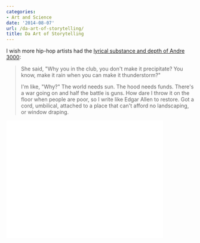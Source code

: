 ```yaml
---
categories:
- Art and Science
date: '2014-08-07'
url: /da-art-of-storytelling/
title: Da Art of Storytelling
---
```


I wish more hip-hop artists had the [lyrical substance and depth of Andre 3000](https://www.youtube.com/watch?v=u85vxOfn0DE):

> She said, "Why you in the club, you don't make it precipitate? You know, make it rain when you can make it thunderstorm?"
>
>I'm like, "Why?" The world needs sun. The hood needs funds. There's a war going on and half the battle is guns. How dare I throw it on the floor when people are poor, so I write like Edgar Allen to restore. Got a cord, umbilical, attached to a place that can't afford no landscaping, or window draping.

<iframe width="420" height="315" src="//www.youtube.com/embed/u85vxOfn0DE" frameborder="0" allowfullscreen></iframe>